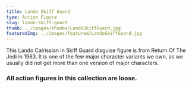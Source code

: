 ```yaml
---
title: Lando Skiff Guard
type: Action Figure
slug: lando-skiff-guard
thumb: ../images/thumbs/LandoSkiffGuard.jpg
featuredImg: ../images/featured/LandoSkiffGuard.jpg
---
```


This Lando Calrissian in Skiff Guard disguise figure is from Return Of The Jedi in 1983.  It is one of the few major character variants we own, as we usually did not get more than one version of major characters.

### All action figures in this collection are loose.